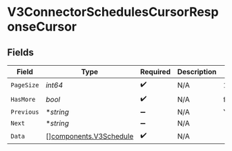 # V3ConnectorSchedulesCursorResponseCursor


## Fields

| Field                                                            | Type                                                             | Required                                                         | Description                                                      | Example                                                          |
| ---------------------------------------------------------------- | ---------------------------------------------------------------- | ---------------------------------------------------------------- | ---------------------------------------------------------------- | ---------------------------------------------------------------- |
| `PageSize`                                                       | *int64*                                                          | :heavy_check_mark:                                               | N/A                                                              | 15                                                               |
| `HasMore`                                                        | *bool*                                                           | :heavy_check_mark:                                               | N/A                                                              | false                                                            |
| `Previous`                                                       | **string*                                                        | :heavy_minus_sign:                                               | N/A                                                              | YXVsdCBhbmQgYSBtYXhpbXVtIG1heF9yZXN1bHRzLol=                     |
| `Next`                                                           | **string*                                                        | :heavy_minus_sign:                                               | N/A                                                              |                                                                  |
| `Data`                                                           | [][components.V3Schedule](../../models/components/v3schedule.md) | :heavy_check_mark:                                               | N/A                                                              |                                                                  |
